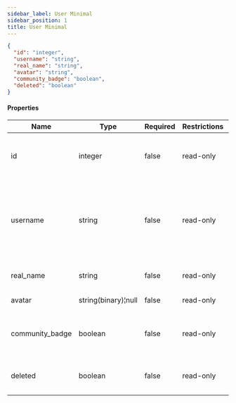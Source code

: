 ```yaml
---
sidebar_label: User Minimal
sidebar_position: 1
title: User Minimal
---
```


```json
{
  "id": "integer",
  "username": "string",
  "real_name": "string",
  "avatar": "string",
  "community_badge": "boolean",
  "deleted": "boolean"
}

```

#### Properties

| Name            | Type                | Required | Restrictions | Description                                                                       |                                                                
|-----------------|---------------------|----------|--------------|-----------------------------------------------------------------------------------|
| id              | integer             | false    | read-only    | A unique integer value identifying this user                                      |
| username        | string              | false    | read-only    | The username of the user. Max 255 characters. Letters, numbers and -/_ characters |
| real_name       | string              | false    | read-only    | Real name. Max 255 characters                                                     |
| avatar          | string(binary)¦null | false    | read-only    | The user avatar                                                                   |
| community_badge | boolean             | false    | read-only    | Community badge active. Default: False                                            |
| deleted         | boolean             | false    | read-only    | The user account deletion state                                                   |
